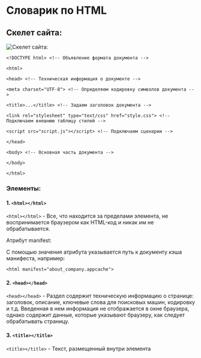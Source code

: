 # Словарик по HTML
## Скелет сайта:
![Cкелет сайта:](http://u4ilka.kcbux.ru/image/glav-001.jpg)


`<!DOCTYPE html> <!-- Объявление формата документа -->`

`<html>`

`<head> <!-- Техническая информация о документе -->`

`<meta charset="UTF-8"> <!-- Определяем кодировку символов документа -->`

`<title>...</title> <!-- Задаем заголовок документа -->`

`<link rel="stylesheet" type="text/css" href="style.css"> <!-- Подключаем внешнюю таблицу стилей -->`

`<script src="script.js"></script> <!-- Подключаем сценарии -->`

`</head>`

`<body> <!-- Основная часть документа -->`

`</body>`

`</html>`


### Элементы:

#### 1. `<html></html>`

`<html></html>` - Все, что находится за пределами элемента, не воспринимается браузером как HTML-код и никак им не обрабатывается.

Атрибут manifest: 

С помощью значения атрибута указывается путь к документу кэша манифеста, например:

`<html manifest="about_company.appcache">`

#### 2. `<head></head>`

`<head></head>` - Раздел содержит техническую информацию о странице: заголовок, описание, ключевые слова для поисковых машин, кодировку и т.д. Введенная в нем информация не отображается в окне браузера, однако содержит данные, которые указывают браузеру, как следует обрабатывать страницу.

#### 3. `<title></title>`

`<title></title>` - Текст, размещенный внутри элемента <title>, отображается в строке заголовка веб-браузера. Длина заголовка должна быть не более 60 символов, чтобы полностью поместиться в заголовке. Текст заголовка должен содержать максимально полное описание содержимого веб-страницы.

#### 4. `<meta>`

`<meta>` - Необязательным элементом раздела <head> является элемент <meta>. С его помощью можно задать описание содержимого страницы и ключевые слова для поисковых машин, автора HTML-документа и прочие свойства метаданных. Элемент <head> может содержать несколько элементов <meta>, потому что в зависимости от используемых атрибутов они несут различную информацию.

`<meta name="description" content="Описание содержимого страницы">`

`<meta name="keywords" content="Ключевые слова через запятую">`

`charset` -	Указывает кодировку символов для текущего HTML-документа: `<meta charset="UTF-8">`

`content` - Содержит произвольный текст, который определяет значение, ассоциируемое с атрибутом `http-equiv` или `name`, в зависимости от их значения.

`http-equiv` - Контролирует действия браузера на данной веб-странице (эквивалент HTTP заголовков). При отображении страницы браузер будет следовать инструкциям, заданным в атрибуте:
`default-style` указывает предпочтительный стиль для использования на странице. Атрибут content должен содержать идентификатор элемента `<link>`, который ссылается на таблицу стилей CSS, или идентификатор элемента `<style>`, содержащего таблицу стилей.

`<refresh>` - указывает время в секундах до перезагрузки страницы или время до перенаправления на другую страницу, если в атрибуте content после указания времени идет строка `"url=адрес_страницы"`.
Автоматическая перезагрузка страницы через заданный промежуток времени, в данном примере, через 30 секунд:
`<meta http-equiv="refresh" content="30">`
Если необходимо сразу перебросить посетителя на другую страницу, то можно указать URL-адрес в параметре `url`:
`<meta http-equiv="refresh" content="0; url=http://mail.ru/">`

`name` - 	Ассоциируется со значением, содержащемся в атрибуте `content`. Не должен использоваться в случае, если для элемента уже заданы атрибуты `http-equiv`, `charset` или `itemprop`.

`cation-name` - указывает название веб-приложения, используемого на странице.

`author` - указывает имя автора документа в свободном формате.

`description` - определяет краткое описание к содержимому страницы, например:
`<meta name="description" content="Описание содержимого страницы">`

`generator` - указывает один из пакетов программного обеспечения, используемого для создания документа, например:
`<meta name="generator" content="WordPress 4.0">`

`keywords` - содержит список ключевых слов, разделенных запятыми, соответствующих содержимому страницы, например:
`<meta name="keywords" content="Ключевые слова через запятую">`
Также атрибут name может принимать следующие значения из расширенной спецификации, такие как `creator`, `googlebot`, `publisher`, `robots`, `slurp`, `viewport`, хотя ни одно из них еще не было официально принято.


#### 5. `<body></body>` - В разделе <body> располагается все содержимое документа. Для элемента доступны атрибуты:

`onafterprint` - Событие, срабатывающее после отправки страницы на печать или после закрытия окна печати.

`onbeforeprint` - Событие, срабатывающее перед отправкой страницы на печать.

`onbeforeunload` - Событие срабатывает, когда посетитель инициировал переход на другую страницу или нажал «закрыть окно». Позволяет отображать сообщение в диалоговом окне подтверждения, чтобы сообщить пользователю, хочет ли он остаться или покинуть текущую страницу.

`onhashchange` - Событие срабатывает, когда меняется hash-часть URL, например, когда пользователь перейдет с адреса example.domain/test.aspx#page1 на example.domain/test.aspx#page2.

`onmessage` - Событие происходит, когда сообщение получено через источник события.

`onoffline` - Событие вызывается браузером в том случае, когда браузер определит, что соединение с интернет пропало.

`ononline` - Событие вызывается браузером в том случае, когда соединение с интернет возобновилось.

`onpagehide` - Событие происходит, когда пользователь покидает страницу посредством навигации, например, нажав на ссылку, обновив страницу, заполнив форму и т.д.

`onpageshow` - Событие происходит, когда пользователь переходит на веб-страницу, после события onload.

`onunload` - Событие срабатывает если страница не загрузилась по каким-либо причинам, либо при закрытии окна браузера.
